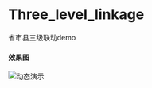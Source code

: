 # Three_level_linkage
省市县三级联动demo
#### 效果图

![动态演示](https://gitee.com/zxp998/imgs/raw/master/img/Three_level_linkage/2869856c-bf51-492b-82ad-5921fc52cabe.gif)

